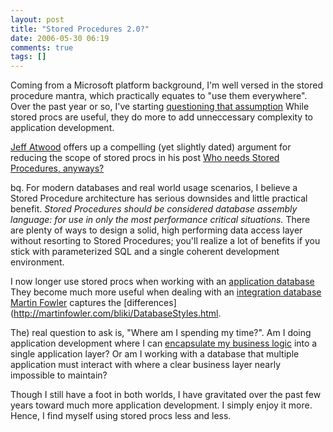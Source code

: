 ```yaml
---
layout: post
title: "Stored Procedures 2.0?"
date: 2006-05-30 06:19
comments: true
tags: []
---
```

Coming from a Microsoft platform background, I'm well versed in the stored procedure mantra, which practically equates to "use them everywhere". Over the past year or so, I've starting [questioning that assumption](http://codebetter.com/blogs/jeremy.miller/archive/2006/05/25/145450.aspx.) While stored procs are useful, they do more to add unneccessary complexity to application development.

[Jeff Atwood](http://www.codinghorror.com/blog) offers up a compelling (yet slightly dated) argument for reducing the scope of stored procs in his post [Who needs Stored Procedures, anyways?](http://www.codinghorror.com/blog/archives/000117.html) 

bq. For modern databases and real world usage scenarios, I believe a Stored Procedure architecture has serious downsides and little practical benefit. *Stored Procedures should be considered database assembly language: for use in only the most performance critical situations.* There are plenty of ways to design a solid, high performing data access layer without resorting to Stored Procedures; you'll realize a lot of benefits if you stick with parameterized SQL and a single coherent development environment.

I now longer use stored procs when working with  an [application database](http://martinfowler.com/bliki/ApplicationDatabase.html.) They become much more useful when dealing with an [integration database](http://martinfowler.com/bliki/IntegrationDatabase.html.) [Martin Fowler](http://www.martinfowler.com/) captures the [differences](http://martinfowler.com/bliki/DatabaseStyles.html.

The) real question to ask is, "Where am I spending my time?". Am I doing application development where I can [encapsulate my business logic](http://codebetter.com/blogs/jeremy.miller/archive/2005/06/09/129562.aspx) into a single application layer? Or am I working with a database that multiple application must interact with where a clear business layer nearly impossible to maintain?

Though I still have a foot in both worlds, I have gravitated over the past few years toward much more application development. I simply enjoy it more. Hence, I find myself using stored procs less and less.